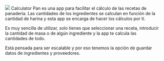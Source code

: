 <img src="https://github.com/jitos86/Calculator-pan-/blob/master/logo-horizontal3.png"/>
Calculator Pan es una app para facilitar el cálculo de las recetas de panadería. Las cantidades de los ingredientes se calculan en función de la cantidad de harina y esta app se encarga de hacer los cálculos por tí.

Es muy sencilla de utilizar, solo tienes que seleccionar una receta, introducir la cantidad de masa o de algún ingrediente y la app te calcula las cantidades de todo.

Está pensada para ser escalable y por eso tenemos la opción de guardar datos de ingredientes y proveedores.
